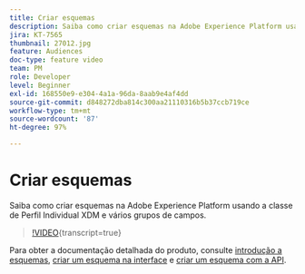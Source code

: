 ```yaml
---
title: Criar esquemas
description: Saiba como criar esquemas na Adobe Experience Platform usando a classe de Perfil Individual XDM e vários grupos de campos.
jira: KT-7565
thumbnail: 27012.jpg
feature: Audiences
doc-type: feature video
team: PM
role: Developer
level: Beginner
exl-id: 168550e9-e304-4a1a-96da-8aab9e4af4dd
source-git-commit: d848272dba814c300aa21110316b5b37ccb719ce
workflow-type: tm+mt
source-wordcount: '87'
ht-degree: 97%

---
```


# Criar esquemas

Saiba como criar esquemas na Adobe Experience Platform usando a classe de Perfil Individual XDM e vários grupos de campos.

>[!VIDEO](https://video.tv.adobe.com/v/27012?quality=12&learn=on){transcript=true}

Para obter a documentação detalhada do produto, consulte [introdução a esquemas](https://experienceleague.adobe.com/docs/journey-optimizer/using/data-management/get-started-schemas.html?lang=pt-BR), [criar um esquema na interface](https://experienceleague.adobe.com/docs/experience-platform/xdm/tutorials/create-schema-ui.html?lang=pt-BR) e [criar um esquema com a API](https://experienceleague.adobe.com/docs/experience-platform/xdm/tutorials/create-schema-api.html?lang=pt-BR).
